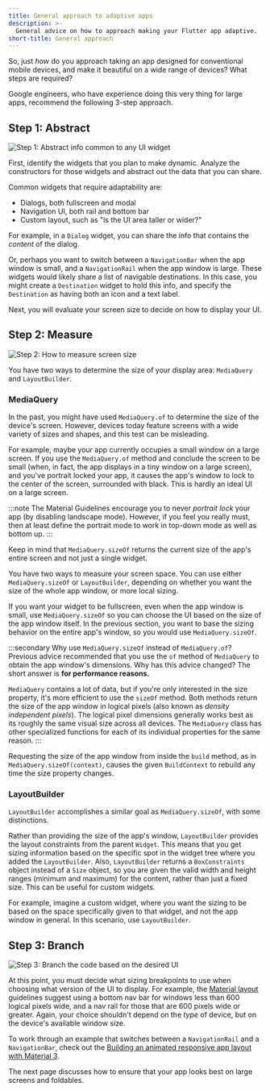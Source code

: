 ```yaml
---
title: General approach to adaptive apps
description: >-
  General advice on how to approach making your Flutter app adaptive.
short-title: General approach
---
```


<?code-excerpt path-base="ui/adaptive_app_demos"?>

So, just _how_ do you approach taking an app
designed for conventional mobile devices,
and make it beautiful on a wide range
of devices? What steps are required?

Google engineers, who have experience doing this
very thing for large apps, recommend the
following 3-step approach.

## Step 1: Abstract

![Step 1: Abstract info common to any UI widget](/assets/images/docs/ui/adaptive-responsive/abstract.png)

First, identify the widgets that you plan to
make dynamic. Analyze the constructors for those
widgets and abstract out the data that you can share.

Common widgets that require adaptability are:

* Dialogs, both fullscreen and modal
* Navigation UI, both rail and bottom bar
* Custom layout, such as "is the UI area taller or wider?"

For example, in a `Dialog` widget, you can share
the info that contains the _content_ of the dialog.

Or, perhaps you want to switch between a
`NavigationBar` when the app window is small,
and a `NavigationRail` when the app window is large.
These widgets would likely share a list of
navigable destinations. In this case,
you might create a `Destination` widget to hold
this info, and specify the `Destination` as having both
an icon and a text label.

Next, you will evaluate your screen size to decide
on how to display your UI.

## Step 2: Measure

![Step 2: How to measure screen size](/assets/images/docs/ui/adaptive-responsive/measure.png)

You have two ways to determine the size of your display area:
`MediaQuery` and `LayoutBuilder`.

### MediaQuery

In the past, you might have used `MediaQuery.of` to
determine the size of the device's screen.
However, devices today feature screens
with a wide variety of sizes and shapes,
and this test can be misleading.

For example, maybe your app currently occupies a
small window on a large screen. If you use the
`MediaQuery.of` method and conclude the screen to be small
(when, in fact, the app displays in a tiny window on a large screen),
and you've portrait locked your app, it causes the
app's window to lock to the center of the
screen, surrounded with black.
This is hardly an ideal UI on a large screen.

:::note
The Material Guidelines encourage you to never
_portrait lock_ your app (by disabling landscape mode).
However, if you feel you really must,
then at least define the portrait mode to work
in top-down mode as well as bottom up.
:::

Keep in mind that `MediaQuery.sizeOf` returns the
current size of the app's entire screen and
not just a single widget.

You have two ways to measure your screen space.
You can use either `MediaQuery.sizeOf` or `LayoutBuilder`,
depending on whether you want the size of the whole
app window, or more local sizing.

If you want your widget to be fullscreen,
even when the app window is small,
use `MediaQuery.sizeOf` so you can choose the
UI based on the size of the app window itself.
In the previous section, you want to base the
sizing behavior on the entire app's window,
so you would use `MediaQuery.sizeOf`.

:::secondary Why use `MediaQuery.sizeOf` instead of `MediaQuery.of`?
Previous advice recommended that you use the `of` method of
`MediaQuery` to obtain the app window's dimensions.
Why has this advice changed?
The short answer is **for performance reasons.** 

`MediaQuery` contains a lot of data, but if you're
only interested in the size property, it's more
efficient to use the `sizeOf` method. Both methods
return the size of the app window in logical pixels
(also known as _density independent pixels_).
The logical pixel dimensions generally works best as its
roughly the same visual size across all devices.
The `MediaQuery` class has other specialized functions
for each of its individual properties for the same reason.
:::

Requesting the size of the app window from inside
the `build` method, as in `MediaQuery.sizeOf(context)`,
causes the given `BuildContext` to rebuild any time
the size property changes.

### LayoutBuilder

`LayoutBuilder` accomplishes a similar goal as
`MediaQuery.sizeOf`, with some distinctions.

Rather than providing the size of the app's window,
`LayoutBuilder` provides the layout constraints from
the parent `Widget`. This means that you get
sizing information based on the specific spot
in the widget tree where you added the `LayoutBuilder`.
Also, `LayoutBuilder` returns a `BoxConstraints`
object instead of a `Size` object,
so you are given the valid width
and height ranges (minimum and maximum) for the content,
rather than just a fixed size.
This can be useful for custom widgets.

For example, imagine a custom widget, where you want
the sizing to be based on the space specifically
given to that widget, and not the app window in general.
In this scenario, use `LayoutBuilder`.

## Step 3: Branch

![Step 3: Branch the code based on the desired UI](/assets/images/docs/ui/adaptive-responsive/branch.png)

At this point, you must decide what sizing breakpoints to use
when choosing what version of the UI to display.
For example, the [Material layout][] guidelines suggest using
a bottom nav bar for windows less than 600 logical pixels wide,
and a nav rail for those that are 600 pixels wide or greater.
Again, your choice shouldn't depend on the _type_ of device,
but on the device's available window size.

[Material layout]: https://m3.material.io/foundations/layout/applying-layout/window-size-classes

To work through an example that switches between a
`NavigationRail` and a `NavigationBar`, check out
the [Building an animated responsive app layout with Material 3][codelab].

[codelab]: {{site.codelabs}}/codelabs/flutter-animated-responsive-layout

The next page discusses how to ensure that your
app looks best on large screens and foldables.

